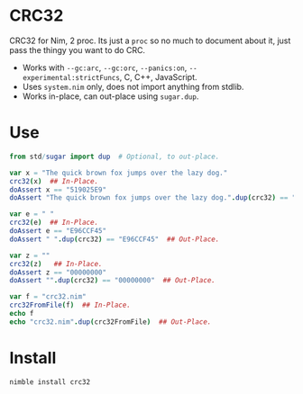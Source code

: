 # CRC32

CRC32 for Nim, 2 proc.
Its just a `proc` so no much to document about it, just pass the thingy you want to do CRC.

- Works with `--gc:arc`, `--gc:orc`, `--panics:on`, `--experimental:strictFuncs`, C, C++, JavaScript.
- Uses `system.nim` only, does not import anything from stdlib.
- Works in-place, can out-place using `sugar.dup`.


# Use

```nim
from std/sugar import dup  # Optional, to out-place.

var x = "The quick brown fox jumps over the lazy dog."
crc32(x)  ## In-Place.
doAssert x == "519025E9"
doAssert "The quick brown fox jumps over the lazy dog.".dup(crc32) == "519025E9"  ## Out-Place.

var e = " "
crc32(e)  ## In-Place.
doAssert e == "E96CCF45"
doAssert " ".dup(crc32) == "E96CCF45"  ## Out-Place.

var z = ""
crc32(z)   ## In-Place.
doAssert z == "00000000"
doAssert "".dup(crc32) == "00000000"  ## Out-Place.

var f = "crc32.nim"
crc32FromFile(f)  ## In-Place.
echo f
echo "crc32.nim".dup(crc32FromFile)  ## Out-Place.
```


# Install

```
nimble install crc32
```
